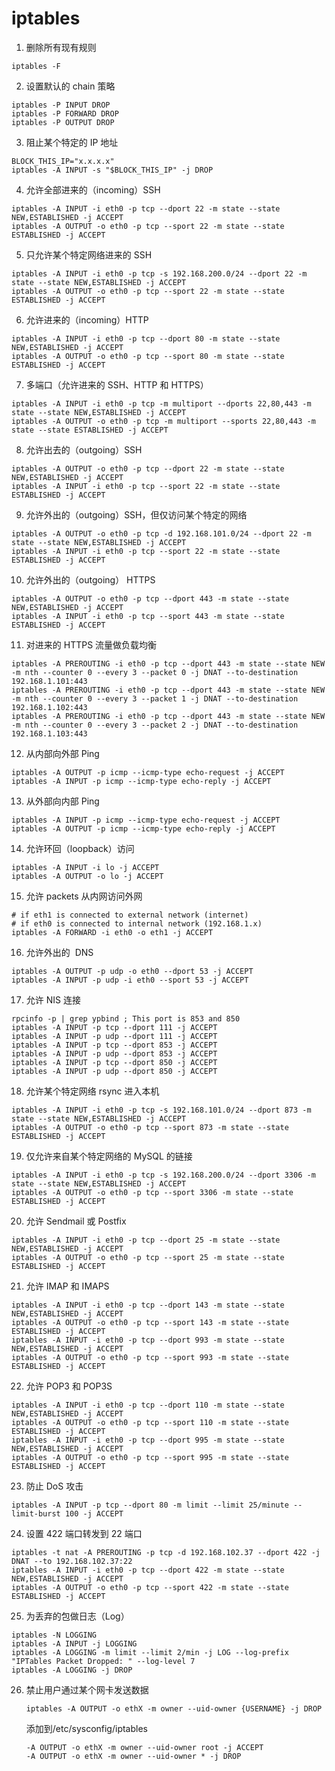 # iptables
1. 删除所有现有规则

  ```shell
  iptables -F
  ```

2. 设置默认的 chain 策略

  ```shell
  iptables -P INPUT DROP
  iptables -P FORWARD DROP
  iptables -P OUTPUT DROP
  ```

3. 阻止某个特定的 IP 地址

  ```shell
  BLOCK_THIS_IP="x.x.x.x"
  iptables -A INPUT -s "$BLOCK_THIS_IP" -j DROP
  ```

4. 允许全部进来的（incoming）SSH

  ```shell
  iptables -A INPUT -i eth0 -p tcp --dport 22 -m state --state NEW,ESTABLISHED -j ACCEPT
  iptables -A OUTPUT -o eth0 -p tcp --sport 22 -m state --state ESTABLISHED -j ACCEPT
  ```

5. 只允许某个特定网络进来的 SSH

  ```shell
  iptables -A INPUT -i eth0 -p tcp -s 192.168.200.0/24 --dport 22 -m state --state NEW,ESTABLISHED -j ACCEPT
  iptables -A OUTPUT -o eth0 -p tcp --sport 22 -m state --state ESTABLISHED -j ACCEPT
  ```

6. 允许进来的（incoming）HTTP

  ```shell
  iptables -A INPUT -i eth0 -p tcp --dport 80 -m state --state NEW,ESTABLISHED -j ACCEPT
  iptables -A OUTPUT -o eth0 -p tcp --sport 80 -m state --state ESTABLISHED -j ACCEPT
  ```

7. 多端口（允许进来的 SSH、HTTP 和 HTTPS）

  ```shell
  iptables -A INPUT -i eth0 -p tcp -m multiport --dports 22,80,443 -m state --state NEW,ESTABLISHED -j ACCEPT
  iptables -A OUTPUT -o eth0 -p tcp -m multiport --sports 22,80,443 -m state --state ESTABLISHED -j ACCEPT
  ```

8. 允许出去的（outgoing）SSH
  ```shell
  iptables -A OUTPUT -o eth0 -p tcp --dport 22 -m state --state NEW,ESTABLISHED -j ACCEPT
  iptables -A INPUT -i eth0 -p tcp --sport 22 -m state --state ESTABLISHED -j ACCEPT
  ```

9. 允许外出的（outgoing）SSH，但仅访问某个特定的网络
  ```shell
  iptables -A OUTPUT -o eth0 -p tcp -d 192.168.101.0/24 --dport 22 -m state --state NEW,ESTABLISHED -j ACCEPT
  iptables -A INPUT -i eth0 -p tcp --sport 22 -m state --state ESTABLISHED -j ACCEPT
  ```

10. 允许外出的（outgoing） HTTPS
  ```shell
  iptables -A OUTPUT -o eth0 -p tcp --dport 443 -m state --state NEW,ESTABLISHED -j ACCEPT
  iptables -A INPUT -i eth0 -p tcp --sport 443 -m state --state ESTABLISHED -j ACCEPT
  ```

11. 对进来的 HTTPS 流量做负载均衡
   ```shell
   iptables -A PREROUTING -i eth0 -p tcp --dport 443 -m state --state NEW -m nth --counter 0 --every 3 --packet 0 -j DNAT --to-destination 192.168.1.101:443
   iptables -A PREROUTING -i eth0 -p tcp --dport 443 -m state --state NEW -m nth --counter 0 --every 3 --packet 1 -j DNAT --to-destination 192.168.1.102:443
   iptables -A PREROUTING -i eth0 -p tcp --dport 443 -m state --state NEW -m nth --counter 0 --every 3 --packet 2 -j DNAT --to-destination 192.168.1.103:443
   ```

12. 从内部向外部 Ping
   ```shell
   iptables -A OUTPUT -p icmp --icmp-type echo-request -j ACCEPT
   iptables -A INPUT -p icmp --icmp-type echo-reply -j ACCEPT
   ```

13. 从外部向内部 Ping
   ```shell
   iptables -A INPUT -p icmp --icmp-type echo-request -j ACCEPT
   iptables -A OUTPUT -p icmp --icmp-type echo-reply -j ACCEPT
   ```

14. 允许环回（loopback）访问
   ```shell
   iptables -A INPUT -i lo -j ACCEPT
   iptables -A OUTPUT -o lo -j ACCEPT
   ```

15. 允许 packets 从内网访问外网
   ```shell
   # if eth1 is connected to external network (internet)
   # if eth0 is connected to internal network (192.168.1.x)
   iptables -A FORWARD -i eth0 -o eth1 -j ACCEPT
   ```

16. 允许外出的  DNS
   ```shell
   iptables -A OUTPUT -p udp -o eth0 --dport 53 -j ACCEPT
   iptables -A INPUT -p udp -i eth0 --sport 53 -j ACCEPT
   ```

17. 允许 NIS 连接
   ```shell
   rpcinfo -p | grep ypbind ; This port is 853 and 850
   iptables -A INPUT -p tcp --dport 111 -j ACCEPT
   iptables -A INPUT -p udp --dport 111 -j ACCEPT
   iptables -A INPUT -p tcp --dport 853 -j ACCEPT
   iptables -A INPUT -p udp --dport 853 -j ACCEPT
   iptables -A INPUT -p tcp --dport 850 -j ACCEPT
   iptables -A INPUT -p udp --dport 850 -j ACCEPT
   ```

18. 允许某个特定网络 rsync 进入本机
   ```shell
   iptables -A INPUT -i eth0 -p tcp -s 192.168.101.0/24 --dport 873 -m state --state NEW,ESTABLISHED -j ACCEPT
   iptables -A OUTPUT -o eth0 -p tcp --sport 873 -m state --state ESTABLISHED -j ACCEPT
   ```

19. 仅允许来自某个特定网络的 MySQL 的链接
   ```shell
   iptables -A INPUT -i eth0 -p tcp -s 192.168.200.0/24 --dport 3306 -m state --state NEW,ESTABLISHED -j ACCEPT
   iptables -A OUTPUT -o eth0 -p tcp --sport 3306 -m state --state ESTABLISHED -j ACCEPT
   ```

20. 允许 Sendmail 或 Postfix
   ```shell
   iptables -A INPUT -i eth0 -p tcp --dport 25 -m state --state NEW,ESTABLISHED -j ACCEPT
   iptables -A OUTPUT -o eth0 -p tcp --sport 25 -m state --state ESTABLISHED -j ACCEPT
   ```

21. 允许 IMAP 和 IMAPS
   ```shell
   iptables -A INPUT -i eth0 -p tcp --dport 143 -m state --state NEW,ESTABLISHED -j ACCEPT
   iptables -A OUTPUT -o eth0 -p tcp --sport 143 -m state --state ESTABLISHED -j ACCEPT
   iptables -A INPUT -i eth0 -p tcp --dport 993 -m state --state NEW,ESTABLISHED -j ACCEPT
   iptables -A OUTPUT -o eth0 -p tcp --sport 993 -m state --state ESTABLISHED -j ACCEPT
   ```

22. 允许 POP3 和 POP3S
   ```shell
   iptables -A INPUT -i eth0 -p tcp --dport 110 -m state --state NEW,ESTABLISHED -j ACCEPT
   iptables -A OUTPUT -o eth0 -p tcp --sport 110 -m state --state ESTABLISHED -j ACCEPT
   iptables -A INPUT -i eth0 -p tcp --dport 995 -m state --state NEW,ESTABLISHED -j ACCEPT
   iptables -A OUTPUT -o eth0 -p tcp --sport 995 -m state --state ESTABLISHED -j ACCEPT
   ```

23. 防止 DoS 攻击
   ```shell
   iptables -A INPUT -p tcp --dport 80 -m limit --limit 25/minute --limit-burst 100 -j ACCEPT
   ```

24. 设置 422 端口转发到 22 端口
   ```shell
   iptables -t nat -A PREROUTING -p tcp -d 192.168.102.37 --dport 422 -j DNAT --to 192.168.102.37:22
   iptables -A INPUT -i eth0 -p tcp --dport 422 -m state --state NEW,ESTABLISHED -j ACCEPT
   iptables -A OUTPUT -o eth0 -p tcp --sport 422 -m state --state ESTABLISHED -j ACCEPT
   ```

25. 为丢弃的包做日志（Log）
   ```shell
   iptables -N LOGGING
   iptables -A INPUT -j LOGGING
   iptables -A LOGGING -m limit --limit 2/min -j LOG --log-prefix "IPTables Packet Dropped: " --log-level 7
   iptables -A LOGGING -j DROP
   ```

26. 禁止用户通过某个网卡发送数据

    ```ssh
    iptables -A OUTPUT -o ethX -m owner --uid-owner {USERNAME} -j DROP
    ```

    添加到/etc/sysconfig/iptables

    ```shell
    -A OUTPUT -o ethX -m owner --uid-owner root -j ACCEPT
    -A OUTPUT -o ethX -m owner --uid-owner * -j DROP
    ```

